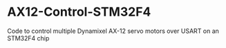# AX12-Control-STM32F4
Code to control multiple Dynamixel AX-12 servo motors over USART on an STM32F4 chip
